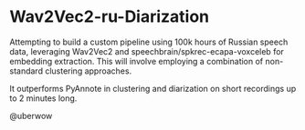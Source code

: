 # Wav2Vec2-ru-Diarization
Attempting to build a custom pipeline using 100k hours of Russian speech data, leveraging Wav2Vec2 and speechbrain/spkrec-ecapa-voxceleb for embedding extraction. 
This will involve employing a combination of non-standard clustering approaches.

It outperforms PyAnnote in clustering and diarization on short recordings up to 2 minutes long.

@uberwow
